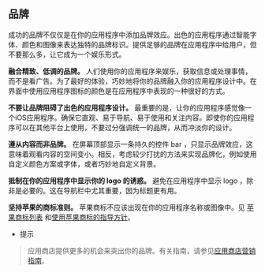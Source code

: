 
## 品牌
成功的品牌不仅仅是在你的应用程序中添加品牌效应。出色的应用程序通过智能字体、颜色和图像来表达独特的品牌标识。提供足够的品牌在应用程序中给用户，但不要那么多，让它成为一个娱乐形式。

**融合精致、低调的品牌。** 
人们使用你的应用程序来娱乐，获取信息或处理事情，而不是看广告。为了最好的体验，巧妙地将你的品牌融入你的应用程序设计中。在界面中使用应用程序图标的颜色是在应用程序中表现的一种很好的方式。

**不要让品牌阻碍了出色的应用程序设计。** 最重要的是，让你的应用程序感觉像一个iOS应用程序。确保它直观、易于导航、易于使用和关注内容。即使你的应用程序可以在其他平台上使用，不要过分强调统一的品牌，从而冲淡你的设计。

**遵从内容而非品牌。** 在屏幕顶部显示一条持久的控件 bar ，只显示品牌效应，这意味着观看内容的空间变小。相反，考虑较少打扰的方法来实现品牌化，例如使用自定义颜色方案或字体，或者巧妙地自定义背景。

**抵制在你的应用程序中显示你的 logo 的诱惑。**
避免在应用程序中显示 logo ，除非是必要的。这在导航栏中尤其重要，因为标题更有用。

**坚持苹果的商标准则。**
苹果商标不应该出现在你的应用程序名称或图像中。见 [苹果商标列表](https://www.apple.com/legal/intellectual-property/trademark/appletmlist.html) 和[使用苹果商标的指导方针](https://www.apple.com/legal/intellectual-property/guidelinesfor3rdparties.html)。

* 提示    
>应用商店提供更多的机会来突出你的品牌。有关指南，请参见[应用商店营销指南](https://developer.apple.com/app-store/marketing/guidelines/)。
